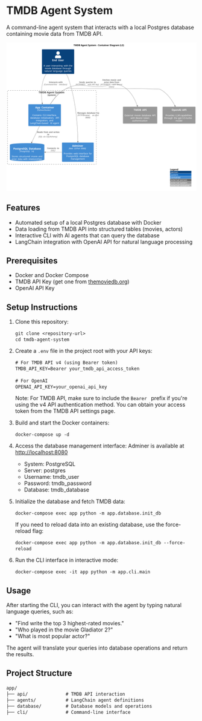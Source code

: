 # TMDB Agent System

A command-line agent system that interacts with a local Postgres database containing movie data from TMDB API.

![L2 diagram](./docs/svg/TMDB%20Agent%20System%20-%20Container%20Diagram%20(L2).svg)
## Features

- Automated setup of a local Postgres database with Docker
- Data loading from TMDB API into structured tables (movies, actors)
- Interactive CLI with AI agents that can query the database
- LangChain integration with OpenAI API for natural language processing

## Prerequisites

- Docker and Docker Compose
- TMDB API Key (get one from [themoviedb.org](https://www.themoviedb.org/documentation/api))
- OpenAI API Key

## Setup Instructions

1. Clone this repository:
   ```
   git clone <repository-url>
   cd tmdb-agent-system
   ```

2. Create a `.env` file in the project root with your API keys:
   ```
   # For TMDB API v4 (using Bearer token)
   TMDB_API_KEY=Bearer your_tmdb_api_access_token
   
   # For OpenAI
   OPENAI_API_KEY=your_openai_api_key
   ```
   Note: For TMDB API, make sure to include the `Bearer ` prefix if you're using the v4 API authentication method. You can obtain your access token from the TMDB API settings page.

3. Build and start the Docker containers:
   ```
   docker-compose up -d
   ```

4. Access the database management interface:
   Adminer is available at [http://localhost:8080](http://localhost:8080)
   - System: PostgreSQL
   - Server: postgres
   - Username: tmdb_user
   - Password: tmdb_password
   - Database: tmdb_database

5. Initialize the database and fetch TMDB data:
   ```
   docker-compose exec app python -m app.database.init_db
   ```
   
   If you need to reload data into an existing database, use the force-reload flag:
   ```
   docker-compose exec app python -m app.database.init_db --force-reload
   ```

6. Run the CLI interface in interactive mode:
   ```
   docker-compose exec -it app python -m app.cli.main
   ```

## Usage

After starting the CLI, you can interact with the agent by typing natural language queries, such as:

- "Find write the top 3 highest-rated movies."
- "Who played in the movie Gladiator 2?"
- "What is most popular actor?"

The agent will translate your queries into database operations and return the results.

## Project Structure

```
app/
├── api/              # TMDB API interaction
├── agents/           # LangChain agent definitions
├── database/         # Database models and operations
├── cli/              # Command-line interface
```

